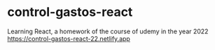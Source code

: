 # control-gastos-react
Learning React, a homework of the course of udemy in the year 2022 
https://control-gastos-react-22.netlify.app
